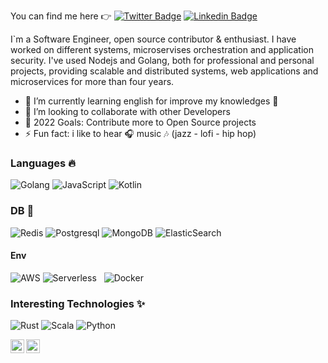 

You can find me here 👉
[![Twitter Badge](https://img.shields.io/badge/-@kenriortega-1ca0f1?style=flat-square&labelColor=1ca0f1&logo=twitter&logoColor=white&link=https://twitter.com/kenriortega)](https://twitter.com/kenriortega) 
[![Linkedin Badge](https://img.shields.io/badge/-kenriortega-blue?style=flat-square&logo=Linkedin&logoColor=white&link=https://www.linkedin.com/in/kenriortega/)](https://www.linkedin.com/in/kenriortega/) 


I`m a Software Engineer, open source contributor & enthusiast. 
I have worked on different systems, microservises orchestration and application security. 
I've used Nodejs and Golang, both for professional and personal projects, providing scalable and distributed systems, web applications and microservices for more than four years.

- 🌱 I’m currently learning english for improve my knowledges 🤣
- 👯 I’m looking to collaborate with other Developers
- 🥅 2022 Goals: Contribute more to Open Source projects
- ⚡ Fun fact: i like to hear 🎧 music 🎶 (jazz - lofi - hip hop)

### Languages 🔥

![Golang](https://img.shields.io/badge/-Golang-000?&logo=Go&logoColor=ffffff)
![JavaScript](https://img.shields.io/badge/-JavaScript-000?&logo=JavaScript&logoColor=ffffff)
![Kotlin](https://img.shields.io/badge/-Kotlin-000?&logo=Kotlin&logoColor=ffffff)

### DB 💪

![Redis](https://img.shields.io/badge/-Redis-000?&logo=Redis&logoColor=ffffff)
![Postgresql](https://img.shields.io/badge/-Postgresql-000?&logo=postgresql&logoColor=ffffff)
![MongoDB](https://img.shields.io/badge/-MongoDb-000?&logo=mongodb&logoColor=ffffff)
![ElasticSearch](https://img.shields.io/badge/-ElasticSearch-000?&logo=elasticsearch&logoColor=ffffff)

#### Env

![AWS](http://img.shields.io/badge/-AWS-232F3E?style=flat-square&logo=amazon-aws&logoColor=ffffff)
![Serverless](http://img.shields.io/badge/-Serverless-E2231A?style=flat-square&logo=serverless&logoColor=ffffff)
&nbsp;
![Docker](http://img.shields.io/badge/-Docker-2496ED?style=flat-square&logo=docker&logoColor=ffffff)

### Interesting Technologies ✨

![Rust](https://img.shields.io/badge/-Rust-000?&logo=Rust&logoColor=ffffff)
![Scala](https://img.shields.io/badge/-Scala-000?&logo=Scala&logoColor=ffffff)
![Python](https://img.shields.io/badge/-Python-000?&logo=Python&logoColor=ffffff)



<img align="left" alt="Apache Kafka" width="22px" src="https://upload.wikimedia.org/wikipedia/commons/0/05/Apache_kafka.svg" />
<img align="left" alt="Prometheus" width="22px" src="https://upload.wikimedia.org/wikipedia/commons/3/38/Prometheus_software_logo.svg" />
<br/>


<!-- ### Ngonx OSS 🔥 -->

<!-- ![Alt](https://repobeats.axiom.co/api/embed/e8a6f1108c30d82f02257df2f5de900e9094e9be.svg "Repobeats analytics image") -->


